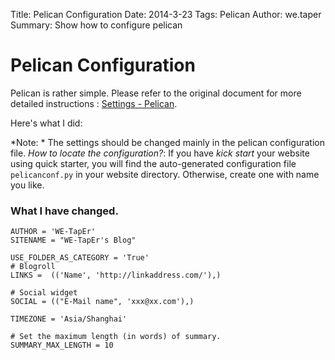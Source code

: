 Title: Pelican Configuration
Date: 2014-3-23
Tags: Pelican
Author: we.taper
Summary: Show how to configure pelican

Pelican Configuration
==============================

Pelican is rather simple. Please refer to the original document for more detailed instructions : [Settings - Pelican](http://docs.getpelican.com/en/3.3.0/settings.html#basic-settings).

Here's what I did:

*Note: * The settings should be changed mainly in the pelican configuration file. *How to locate the configuration?*: If you have *kick start* your website using quick starter, you will find the auto-generated configuration file `pelicanconf.py` in your website directory. Otherwise, create one with name you like.

### What I have changed.

	AUTHOR = 'WE-TapEr'
	SITENAME = "WE-TapEr's Blog"

	USE_FOLDER_AS_CATEGORY = 'True'
	# Blogroll
	LINKS =  (('Name', 'http://linkaddress.com/'),)

	# Social widget
	SOCIAL = (("E-Mail name", 'xxx@xx.com'),)

	TIMEZONE = 'Asia/Shanghai'

	# Set the maximum length (in words) of summary.
	SUMMARY_MAX_LENGTH = 10

